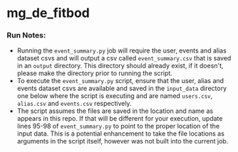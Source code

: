 # mg_de_fitbod

### Run Notes:
- Running the `event_summary.py` job will require the user, events and alias dataset csvs and will output a csv called `event_summary.csv` that is saved in an `output` directory. This directory should already exist, if it doesn't, please make the directory prior to running the script. 
- To execute the `event_summary.py` script, ensure that the user, alias and events dataset csvs are available and saved in the `input_data` directory one below where the script is executing and are named `users.csv`, `alias.csv` and `events.csv` respectively. 
- The script assumes the files are saved in the location and name as appears in this repo. If that will be different for your execution, update lines 95-98 of `event_summary.py` to point to the proper location of the input data. This is a potential enhancement to take the file locations as arguments in the script itself, however was not built into the current job. 
